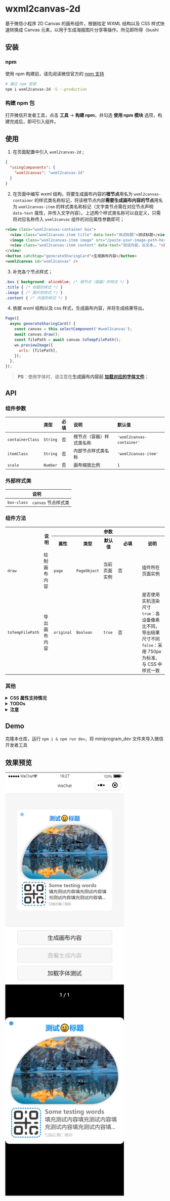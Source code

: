 # wxml2canvas-2d

基于微信小程序 2D Canvas 的画布组件，根据给定 WXML 结构以及 CSS 样式快速转换成 Canvas 元素，以用于生成海报图片分享等操作。所见即所得（bushi

## 安装

### npm

使用 npm 构建前，请先阅读微信官方的 [npm 支持](https://developers.weixin.qq.com/miniprogram/dev/devtools/npm.html)

```bash
# 通过 npm 安装
npm i wxml2canvas-2d -S --production
```

### 构建 npm 包

打开微信开发者工具，点击 **工具** -> **构建 npm**，并勾选 **使用 npm 模块** 选项，构建完成后，即可引入组件。

## 使用

1. 在页面配置中引入 `wxml2canvas-2d` ;
```json
{
  "usingComponents": {
    "wxml2canvas": "wxml2canvas-2d"
  }
}
```
2. 在页面中编写 wxml 结构，将要生成画布内容的**根节点**用名为 `wxml2canvas-container` 的样式类名称标记，将该根节点内部**需要生成画布内容的节点**用名为 `wxml2canvas-item` 的样式类名称标记（文字类节点需在对应节点声明 `data-text` 属性，并传入文字内容）。上述两个样式类名称可以自定义，只需将对应名称传入 `wxml2canvas` 组件的对应属性参数即可；
```html
<view class="wxml2canvas-container box">
  <view class="wxml2canvas-item title" data-text="测试标题">测试标题</view>
  <image class="wxml2canvas-item image" src="/paste-your-image-path-here.png" />
  <view class="wxml2canvas-item content" data-text="测试内容，长文本。。">测试内容，长文本。。</view>
</view>
<button catchtap="generateSharingCard">生成画布内容</button>
<wxml2canvas id="wxml2canvas" />
```
3. 补充各个节点样式；
```css
.box { background: aliceblue; /* 根节点（容器）的样式 */ }
.title { /* 标题的样式 */ }
.image { /* 图片的样式 */ }
.content { /* 内容的样式 */ }
```
4. 依据 wxml 结构以及 css 样式，生成画布内容，并将生成结果导出。
```javascript
Page({
  async generateSharingCard() {
    const canvas = this.selectComponent('#wxml2canvas');
    await canvas.draw();
    const filePath = await canvas.toTempFilePath();
    wx.previewImage({
      urls: [filePath],
    });
  },
});
```

> **PS**：使用字体时，请注意在**生成画布内容前** [**加载对应的字体文件**](https://developers.weixin.qq.com/miniprogram/dev/api/ui/font/wx.loadFontFace.html)；

## API

### 组件参数

||类型|必填|说明|默认值|
|:-|:-|:-|:-|:-|
|`containerClass`|`String`|否|根节点（容器）样式类名称|`'wxml2canvas-container'`|
|`itemClass`|`String`|否|内部节点样式类名称|`'wxml2canvas-item'`|
|`scale`|`Number`|否|画布缩放比例|`1`|

### 外部样式类

||说明|
|:-|:-|
|`box-class`|`canvas` 节点样式类|

### 组件方法

<table>
  <tr>
    <th rowspan=2></th>
    <th rowspan=2>说明</th>
    <th colspan=5>参数</th>
  </tr>
  <tr>
    <th>属性</th>
    <th>类型</th>
    <th>默认值</th>
    <th width=62>必填</th>
    <th>说明</th>
  </tr>
  <tr>
    <td><code>draw</code></td>
    <td>绘制画布内容</td>
    <td><code>page</code></td>
    <td><code>PageObject</code></td>
    <td>当前页面实例</td>
    <td>否</td>
    <td>组件所在页面实例</td>
  </tr>
  <tr>
    <td><code>toTempFilePath</code></td>
    <td>导出画布内容</td>
    <td><code>original</code></td>
    <td><code>Boolean</code></td>
    <td><code>true</code></td>
    <td>否</td>
    <td>是否使用实机渲染尺寸<br><code>true</code>：各设备像素比不同，导出结果尺寸不同<br><code>false</code>：采用 750px 为标准，与 CSS 中样式一致</td>
  </tr>
</table>

### 其他

<details>
  <summary><b>CSS 属性支持情况</b></summary>
  <br>

  > 基础属性：width，height，padding、margin 等布局相关属性不谈

  <table>
    <tr>
      <th colspan=2>属性</th>
      <th>说明</th>
    </tr>
    <tr>
      <td colspan=2><code>background</code></td>
      <td>背景，支持渐变图案</td>
    </tr>
    <tr>
      <td colspan=2><code>background-color</code></td>
      <td>背景颜色，支持</td>
    </tr>
    <tr>
      <td colspan=2><code>background-image</code></td>
      <td>背景图像，支持</td>
    </tr>
    <tr>
      <td rowspan=2><code>background-position</code></td>
      <td><code>background-position-x</code></td>
      <td>背景图像水平方向的位置，支持</td>
    </tr>
    <tr>
      <td><code>background-position-y</code></td>
      <td>背景图像垂直方向的位置，支持</td>
    </tr>
    <tr>
      <td colspan=2><code>background-size</code></td>
      <td>背景图像的大小，支持</td>
    </tr>
    <tr>
      <td colspan=2><code>background-repeat</code></td>
      <td>背景图像的重复方式，暂不支持 <code>space</code> 和 <code>round</code></td>
    </tr>
    <tr>
      <td colspan=2><code>background-clip</code></td>
      <td>背景图像的延伸方式，支持</td>
    </tr>
    <tr>
      <td rowspan="3"><code>border</code></td>
      <td><code>border-width</code></td>
      <td>边框宽度，暂仅支持四边同宽</td>
    </tr>
    <tr>
      <td><code>border-style</code></td>
      <td>边框样式，暂仅支持 <code>solid</code> 和 <code>dashed</code></td>
    </tr>
    <tr>
      <td><code>border-color</code></td>
      <td>边框颜色，支持</td>
    </tr>
    <tr>
      <td colspan=2><code>opacity</code></td>
      <td>透明度，支持</td>
    </tr>
    <tr>
      <td colspan=2><code>box-shadow</code></td>
      <td>阴影，暂仅支持单一阴影</td>
    </tr>
    <tr>
      <td colspan=2><code>border-radius</code></td>
      <td>圆角，支持</td>
    </tr>
    <tr>
      <td colspan=2><code>font-family</code></td>
      <td>字体，支持</td>
    </tr>
    <tr>
      <td colspan=2><code>font-size</code></td>
      <td>字体大小，支持</td>
    </tr>
    <tr>
      <td colspan=2><code>font-weight</code></td>
      <td>字重，支持</td>
    </tr>
    <tr>
      <td colspan=2><code>text-align</code></td>
      <td>文本对齐，支持</td>
    </tr>
    <tr>
      <td colspan=2><code>line-height</code></td>
      <td>行高，支持</td>
    </tr>
    <tr>
      <td colspan=2><code>text-overflow</code></td>
      <td>文字溢出处理，支持</td>
    </tr>
    <tr>
      <td colspan=2><code>color</code></td>
      <td>文字颜色，支持</td>
    </tr>
    <tr>
      <td colspan=2><code>text-indent</code></td>
      <td>首行缩进，支持</td>
    </tr>
    <tr>
      <td colspan=2><code>text-shadow</code></td>
      <td>文字阴影，支持</td>
    </tr>
  </table>
</details>
<details>
  <summary><b>TODOs</b></summary>
  <br>

  - [x] 支持 `background-image` 等背景图片样式
    - [x] 支持 `background-image` 基础属性设置
    - [x] 支持 `background-clip` 延伸范围
  - [ ] 支持渐变类 `Gradients`
    - [x] 支持 `linear-gradient` 线性渐变
    - [x] 支持 `radial-gradient` 径向渐变
    - [x] 支持 `conic-gradient` 锥形渐变
    - [ ] 支持多重 `Gradients` 渐变
    - [ ] 支持渐变类 `Gradients` 插值提示（难）
  - [ ] 支持多重 `background`，多重 `box-shadow`
    - [x] 支持多重 `background-image`
    - [ ] 支持多重 `box-shadow`
  - [ ] 支持 `CSS Transforms` 相关属性（难）
  - [ ] 支持 `CSS Writing Modes` 相关属性（难）
</details>
<details>
  <summary><b>注意</b></summary>
  <br>

  - 微信新版 Canvas 2D 接口基本与 Web Canvas API 对齐，但仍有部分 API 存在差异，随着微信版本或基础库更新，或许会提高相应 API 的支持度
  - 微信新版 Canvas 2D 的画布有宽高分别最大不能超过 4096px 的限制，此 repo 绘制画布时会将画布大小根据设备像素比（dpr）进行放大，使用时请注意避免容器的宽高大于 4096px / dpr
  - 尽管微信新版 Canvas 2D 接口采用同步的方式绘制 Canvas 元素，但在部分机型或平台上调用 wx.canvasToTempFilePath 时，也可能绘制过程尚未完成，所以使用过程中尽可能延迟或分步骤调用 wx.canvasToTempFilePath 进行导出图片的操作
  - iOS 平台对于 Path2D 的支持度不足，此 repo 已去除 Path2D 的相关应用，转而使用普通路径，相对应的路径生成次数会增多，绘制时长有所增加，但不多
  - iOS 平台使用 CanvasContext.ellipse 以及 Path2D.ellipse 时，其中的参数 rotation 旋转角度所使用的角度单位不同：iOS 使用角度值，macOS 平台未知，其余使用弧度值
  - 绘制文字元素时，各机型和各平台对于 font-size、font-weight、line-height 的实际表现与 CSS 中的表现有细微不同，此 repo 暂时使用常量比例进行换算对齐，未彻底解决
  - 绘制元素的边框暂时只支持 solid 和 dashed 两种样式，其中 dashed 样式的边框使用 CanvasContext.setLineDash 实现，各机型和各平台的边框虚线间距表现均有差异，此 repo 暂时使用与边框宽度等比的间距表现虚线边框
  - 绘制元素的阴影时，阴影的透明度将随着背景色的透明度等比改变，未设置背景色时，元素的阴影将会不可见，所以绘制元素的阴影时，请尽量设置该元素的背景色为不透明的实色，若无设置，此 repo 在绘制该元素的阴影前会自动设置为纯黑色背景
  - 绘制文字的阴影时，阴影的透明度将随着文字颜色的透明度等比改变，所以绘制文字的阴影时，请尽量设置该元素的文字颜色为不透明的实色
  - 绘制渐变图案时，请尽量在 CSS 中将渐变的色标按位置正序顺序依次书写，支持使用负值（径向渐变除外），暂未处理色标位置错乱情况下的表现形式，暂不支持控制渐变进程的插值提示
  - 微信新版 Canvas API 目前不支持绘制椭圆形径向渐变图案，此 repo 使用 CanvasContext.scale 对圆形径向渐变图案进行放大或缩小，以实现椭圆形径向渐变图案，而在 closest-corner 与 farthest-corner 模式下的椭圆形径向渐变中，目前还未找出 CSS 在绘制椭圆形径向渐变图案时的长轴与短轴的大小的计算规则，暂时使用常量比例进行换算对齐，未彻底解决
  - 锥形渐变图案目前仅微信开发者工具以及 Windows 平台支持，开发工具上锥形渐变角度的 0° 基准与 CSS 表现一致（即 12 点钟方向），起始角度参数的角度单位为弧度，Windows 平台上的 0° 基准为 3 点钟方向，起始角度参数的角度单位为角度，iOS 和 Android 均不支持 CanvasContext.createConicGradient API，macOS 平台未知
  - 设置渐变背景图案时，请尽量避免使用 black、white 等名词形式描述颜色，部分 iOS 设备不会自动转换颜色内容，难以匹配并识别颜色（目前发现部分 iOS 设备中，红色不管以任何形式描述，结果均显示为 red，暂时已处理，且仅处理颜色为 red 的情况）
</details>

## Demo

克隆本仓库，运行 `npm i & npm run dev`，将 miniprogram_dev 文件夹导入微信开发者工具

## 效果预览

![效果预览](screenshot-0.png)
![效果预览](screenshot-1.png)
